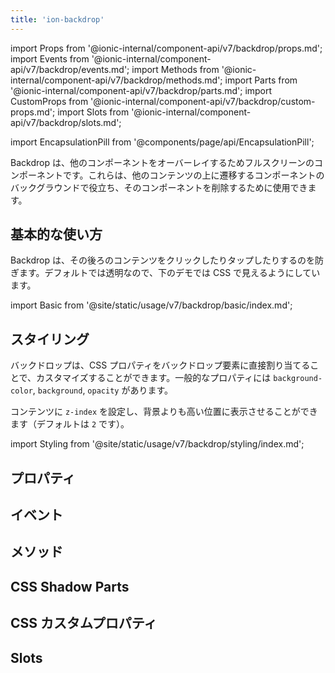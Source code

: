 ```yaml
---
title: 'ion-backdrop'
---
```


import Props from '@ionic-internal/component-api/v7/backdrop/props.md';
import Events from '@ionic-internal/component-api/v7/backdrop/events.md';
import Methods from '@ionic-internal/component-api/v7/backdrop/methods.md';
import Parts from '@ionic-internal/component-api/v7/backdrop/parts.md';
import CustomProps from '@ionic-internal/component-api/v7/backdrop/custom-props.md';
import Slots from '@ionic-internal/component-api/v7/backdrop/slots.md';

import EncapsulationPill from '@components/page/api/EncapsulationPill';

<EncapsulationPill type="shadow" />

Backdrop は、他のコンポーネントをオーバーレイするためフルスクリーンのコンポーネントです。これらは、他のコンテンツの上に遷移するコンポーネントのバックグラウンドで役立ち、そのコンポーネントを削除するために使用できます。

## 基本的な使い方

Backdrop は、その後ろのコンテンツをクリックしたりタップしたりするのを防ぎます。デフォルトでは透明なので、下のデモでは CSS で見えるようにしています。

import Basic from '@site/static/usage/v7/backdrop/basic/index.md';

<Basic />

## スタイリング

バックドロップは、CSS プロパティをバックドロップ要素に直接割り当てることで、カスタマイズすることができます。一般的なプロパティには `background-color`, `background`, `opacity` があります。

コンテンツに `z-index` を設定し、背景よりも高い位置に表示させることができます（デフォルトは `2` です）。

import Styling from '@site/static/usage/v7/backdrop/styling/index.md';

<Styling />

## プロパティ

<Props />

## イベント

<Events />

## メソッド

<Methods />

## CSS Shadow Parts

<Parts />

## CSS カスタムプロパティ

<CustomProps />

## Slots

<Slots />
